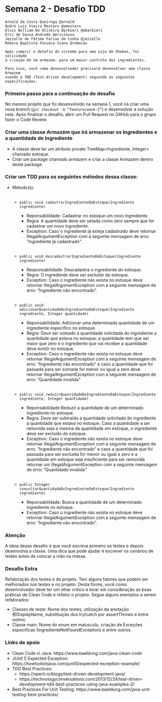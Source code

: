 # Semana 2 - Desafio TDD

```
Arnald da Costa Queiroga @arnald
André Luiz Vieira Mostaro @amostaro
Elvis William De Oliveira Barbieri @ebarbieri
Eric de Sousa Andrade @ericsousa
Jezielle de Fátima Farias da Cunha @jezielle
Rebeca Baptista Fonseca Viana @rebecav

Após cumprir o desafio do sistema para uma Loja de Shakes, foi solicidado 
a criação de um armazem, para um maior controle dos ingredientes.

Para isso, você como desenvolvedor precisará desenvolver uma classe Armazem 
usando o TDD (Test-driven development) seguindo as seguintes especificações.
```
<h3>Primeiro passo para a continuação do desafio</h3>
No mesmo projeto que foi desenvolvido na semana 1, você irá criar uma nova branch (<code>git checkout -b “feature/week-2”</code>) e desenvolver a solução nela. Após finalizar o desafio, abrir um Pull Request no GitHub para o grupo fazer o Code Review.
<br>

<h3>Criar uma classe Armazém que irá armazenar os Ingredientes e a quantidade de Ingrediente</h3>
<ul>
    <li>A classe deve ter um atributo private TreeMap&lt;Ingrediente, Integer&gt; chamado estoque.</li>
    <li>Criar um package chamado armazem e criar a classe Armazem dentro deste package.</li>
</ul>

<h3>Criar um TDD para os seguintes métodos dessa classe:</h3>
<ul>
    <li>Método(s):</li>
    <br>
    <ul>
        <li><code>public void cadastrarIngredienteEmEstoque(Ingrediente ingrediente)</code></li>
        <ul>
            <li>Reponsabilidade: Cadastrar no estoque um novo ingrediente. </li>
<li> Regra: A quantidade deve ser setada como zero sempre que for cadastrar um novo ingrediente. </li>
<li> Exception: Caso o ingrediente já esteja cadastrado deve retornar IllegalArgumentException com a seguinte mensagem de erro: “Ingrediente já cadastrado”.</li>
        </ul>
    </ul>
    <ul><br>
        <li><code>public void descadastrarIngredienteEmEstoque(Ingrediente ingrediente)</code></li>
        <ul>
            <li>Responsabilidade: Descadastra o ingrediente do estoque.</li>
<li> Regra: O ingrediente deve ser excluido do estoque. </li>
<li> Exception: Caso o ingrediente não exista no estoque deve retornar IllegalArgumentException com a seguinte mensagem de erro: “Ingrediente não encontrado”.</li>
        </ul>
    </ul>
    <ul><br>
        <li><code>public void adicionarQuantidadeDoIngredienteEmEstoque(Ingrediente ingrediente, Integer quantidade) </code></li>
        <ul>
            <li>Reponsabilidade: Adicionar uma determinada quantidade de um ingrediente específico no estoque.</li>
<li> Regra: Deve ser somado a quantidade solicitada do ingrediente a quantidade que estava no estoque; a quantidade tem que ser maior que zero e o ingrediente que vai receber a quantidade deve existir no estoque.</li>
<li> Exception: Caso o ingrediente não exista no estoque deve retornar IllegalArgumentException com a seguinte mensagem de erro: “Ingrediente não encontrado” e caso a quantidade que foi passada para ser somada for menor ou igual a zero deve retornar IllegalArgumentException com a seguinte mensagem de erro: “Quantidade invalida” </li>
        </ul>
    </ul>
    <ul><br>
        <li><code>public void reduzirQuantidadeDoIngredienteEmEstoque(Ingrediente ingrediente, Integer quantidade)</code></li>
        <ul>
            <li>Reponsabilidade:Reduzir a quantidade de um determinado ingrediente no estoque. </li>
            <li> Regra: Deve ser subtraído a quantidade solicitada do ingrediente a quantidade que estava no estoque. Caso a quantidade a ser removida seja a mesma da quantidade em estoque, o ingrediente deve ser excluído do estoque.</li>
            <li> Exception: Caso o ingrediente não exista no estoque deve retornar IllegalArgumentException com a seguinte mensagem de erro: “Ingrediente não encontrado” e caso a quantidade que foi passada para ser excluida for menor ou igual a zero e a quantidade em estoque seja insuficiente para ser removida retornar um IllegalArgumentException com a seguinte mensagem de erro: “Quantidade invalida”.</li>
         </ul>
	</ul>
    <ul><br>
        <li><code>public Integer consultarQuantidadeDoIngredienteEmEstoque(Ingrediente ingrediente)</code></li>
        <ul>
            <li>Reponsabilidade: Busca a quantidade de um determinado ingrediente no estoque. </li>
<li> Exception: Caso o ingrediente não exista no estoque deve retornar IllegalArgumentException com a seguinte mensagem de erro: “Ingrediente não encontrado”. </li>
        </ul>
    </ul>
</ul>

<h3>Atenção</h3>
A ideia desse desafio é que você escreva primeiro os testes e depois desenvolva a classe. Uma dica que pode ajudar é escrever os cenários de testes antes de colocar a mão na massa.

<h3>Desafio Extra</h3>
Refatoração dos testes e do projeto. Tem alguns fatores que podem ser melhorados nos testes e no projeto. Desta forma, você como desenvolvedor deve ter um olhar crítico e levar em consideração as boas práticas de Clean Code e refator o projeto. Segue alguns exemplos a serem refatorados: 
<ul>
	<li>Classes de teste: Nome dos testes, utilização da anotação @DisplayName, substituição dos try/catch por assertThrows e entre outros. </li>
<li>Classe main: Nome do enum em maiusculo, criação de Exceções específicas (IngredienteNotFoundException) e entre outros. </li>
</ul>


<h3>Links de apoio</h3>

 <ul>
	<li>Clean Code in Java: https://www.baeldung.com/java-clean-code </li>
            <li>JUnit 5 Expected Exception: https://howtodoinjava.com/junit5/expected-exception-example/
</li>
<li>TDD Best Practices: 
<ul>
<li>https://xperti.io/blogs/test-driven-development-java/</li>
<li>https://technologyconversations.com/2013/12/24/test-driven-development-tdd-best-practices-using-java-examples-2/</li>
</ul>
</li>
<li>Best Practices For Unit Testing: https://www.baeldung.com/java-unit-testing-best-practices/</li>

</ul>

